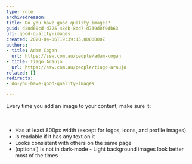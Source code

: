 ```yaml
---
type: rule
archivedreason: 
title: Do you have good quality images?
guid: d20d60cd-d725-48db-8dd7-d739d0f0db63
uri: good-quality-images
created: 2020-04-06T19:39:15.0000000Z
authors:
- title: Adam Cogan
  url: https://ssw.com.au/people/adam-cogan
- title: Tiago Araujo
  url: https://ssw.com.au/people/tiago-araujo
related: []
redirects:
- do-you-have-good-quality-images

---
```



Every time you add an image to your content, make sure it&#58;<br>
<br><excerpt class='endintro'></excerpt><br>
<p><ul><li>​​Has at least 800px width (except for logos, icons,&#160;and&#160;profile images)<br></li><li>Is readable if it has any text on it<br></li><li>Looks consistent with others on the same page<br></li><li>(optional) Is not in dark-mode - Light background&#160;images look better most of the times​<br></li></ul></p>


